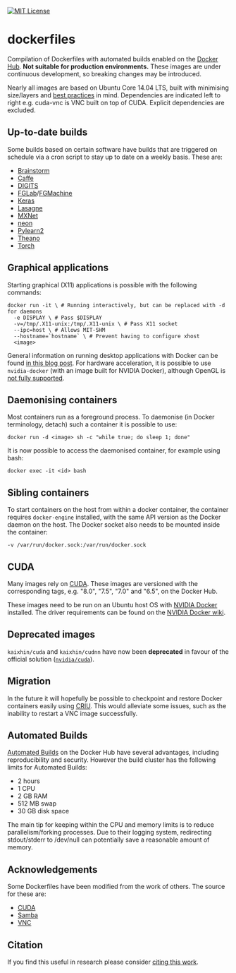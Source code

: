 [![MIT License](https://img.shields.io/badge/license-MIT-blue.svg)](LICENSE.md)

dockerfiles
===========

Compilation of Dockerfiles with automated builds enabled on the [Docker Hub](https://hub.docker.com/u/kaixhin/). **Not suitable for production environments.** These images are under continuous development, so breaking changes may be introduced.

Nearly all images are based on Ubuntu Core 14.04 LTS, built with minimising size/layers and [best practices](https://docs.docker.com/engine/userguide/eng-image/dockerfile_best-practices/) in mind. Dependencies are indicated left to right e.g. cuda-vnc is VNC built on top of CUDA. Explicit dependencies are excluded.

Up-to-date builds
-----------------

Some builds based on certain software have builds that are triggered on schedule via a cron script to stay up to date on a weekly basis. These are:

- [Brainstorm](https://github.com/IDSIA/brainstorm)
- [Caffe](https://github.com/BVLC/caffe)
- [DIGITS](https://github.com/NVIDIA/DIGITS)
- [FGLab](https://github.com/Kaixhin/FGLab)/[FGMachine](https://github.com/Kaixhin/FGMachine)
- [Keras](https://github.com/fchollet/keras)
- [Lasagne](https://github.com/Lasagne/Lasagne)
- [MXNet](https://github.com/dmlc/mxnet)
- [neon](https://github.com/NervanaSystems/neon)
- [Pylearn2](https://github.com/lisa-lab/pylearn2)
- [Theano](https://github.com/Theano/Theano)
- [Torch](https://github.com/torch/distro)

Graphical applications
----------------------

Starting graphical (X11) applications is possible with the following commands:

```
docker run -it \ # Running interactively, but can be replaced with -d for daemons
  -e DISPLAY \ # Pass $DISPLAY
  -v=/tmp/.X11-unix:/tmp/.X11-unix \ # Pass X11 socket
  --ipc=host \ # Allows MIT-SHM
  --hostname=`hostname` \ # Prevent having to configure xhost
  <image>
```

General information on running desktop applications with Docker can be found [in this blog post](https://blog.jessfraz.com/post/docker-containers-on-the-desktop/). For hardware acceleration, it is possible to use `nvidia-docker` (with an image built for NVIDIA Docker), although OpenGL is [not fully supported](https://github.com/NVIDIA/nvidia-docker/issues/11).

Daemonising containers
----------------------

Most containers run as a foreground process. To daemonise (in Docker terminology, detach) such a container it is possible to use:

`docker run -d <image> sh -c "while true; do sleep 1; done"`

It is now possible to access the daemonised container, for example using bash:

`docker exec -it <id> bash`

Sibling containers
------------------

To start containers on the host from within a docker container, the container requires `docker-engine` installed, with the same API version as the Docker daemon on the host. The Docker socket also needs to be mounted inside the container:

`-v /var/run/docker.sock:/var/run/docker.sock`

CUDA
----

Many images rely on [CUDA](http://www.nvidia.com/object/cuda_home_new.html). These images are versioned with the corresponding tags, e.g. "8.0", "7.5", "7.0" and "6.5", on the Docker Hub.

These images need to be run on an Ubuntu host OS with [NVIDIA Docker](https://github.com/NVIDIA/nvidia-docker) installed. The driver requirements can be found on the [NVIDIA Docker wiki](https://github.com/NVIDIA/nvidia-docker/wiki/CUDA#requirements).

Deprecated images
-----------------

`kaixhin/cuda` and `kaixhin/cudnn` have now been **deprecated** in favour of the official solution ([`nvidia/cuda`](https://hub.docker.com/r/nvidia/cuda/)).

Migration
---------

In the future it will hopefully be possible to checkpoint and restore Docker containers easily using [CRIU](http://criu.org/Docker). This would alleviate some issues, such as the inability to restart a VNC image successfully.

Automated Builds
----------------

[Automated Builds](https://docs.docker.com/docker-hub/builds/) on the Docker Hub have several advantages, including reproducibility and security. However the build cluster has the following limits for Automated Builds:

- 2 hours
- 1 CPU
- 2 GB RAM
- 512 MB swap
- 30 GB disk space

The main tip for keeping within the CPU and memory limits is to reduce parallelism/forking processes. Due to their logging system, redirecting stdout/stderr to /dev/null can potentially save a reasonable amount of memory.

Acknowledgements
----------------

Some Dockerfiles have been modified from the work of others. The source for these are:

- [CUDA](https://github.com/tleyden/docker)
- [Samba](https://github.com/dperson/samba)
- [VNC](https://github.com/dockerfile/ubuntu-desktop)

Citation
--------

If you find this useful in research please consider [citing this work](CITATION.md).
